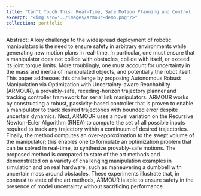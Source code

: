 ```yaml
---
title: "Can’t Touch This: Real-Time, Safe Motion Planning and Control for Manipulators Under Uncertainty"
excerpt: "<img src='../images/armour-demo.png'/>"
collection: portfolio
---
```


Abstract:
A key challenge to the widespread deployment of robotic manipulators is the need to ensure safety in arbitrary environments while generating new motion plans in real-time.
In particular, one must ensure that a manipulator does not collide with obstacles, collide with itself, or exceed its joint torque limits.
More troublingly, one must account for uncertainty in the mass and inertia of manipulated objects, and potentially the robot itself.
This paper addresses this challenge by proposing Autonomous Robust Manipulation via Optimization with Uncertainty-aware Reachability (ARMOUR), a provably-safe, receding-horizon trajectory planner and tracking controller framework for serial link manipulators.
ARMOUR works by constructing a robust, passivity-based controller that is proven to enable a manipulator to track desired trajectories with bounded error despite uncertain dynamics.
Next, ARMOUR uses a novel variation on the Recursive Newton-Euler Algorithm (RNEA) to compute the set of all possible inputs required to track any trajectory within a continuum of desired trajectories.
Finally, the method computes an over-approximation to the swept volume of the manipulator; this enables one to formulate an optimization problem that can be solved in real-time, to synthesize provably-safe motions.
The proposed method is compared to state of the art methods and demonstrated on a variety of challenging manipulation examples in simulation and on real hardware, such as maneuvering a dumbbell with uncertain mass around obstacles.
These experiments illustrate that, in contrast to state of the art methods, ARMOUR is able to ensure safety in the presence of model uncertainty without sacrificing performance.